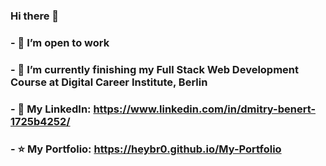 ### Hi there 👋
### - 👯 I’m open to work
### - 🌱 I’m currently finishing my Full Stack Web Development Course at Digital Career Institute, Berlin
### - 🔭 My LinkedIn: https://www.linkedin.com/in/dmitry-benert-1725b4252/
### - :star: My Portfolio: https://heybr0.github.io/My-Portfolio


<!--
**heyBr0/heyBr0** is a ✨ _special_ ✨ repository because its `README.md` (this file) appears on your GitHub profile.

Here are some ideas to get you started:

- 🔭 I’m currently working on ...
- 🌱 I’m currently learning ...
- 👯 I’m looking to collaborate on ...
- 🤔 I’m looking for help with ...
- 💬 Ask me about ...
- 📫 How to reach me: ...
- 😄 Pronouns: ...
- ⚡ Fun fact: ...
-->
